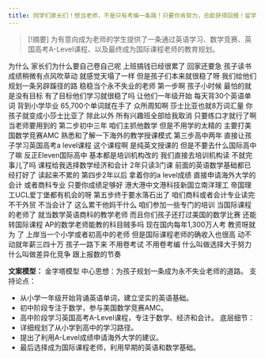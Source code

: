 ```yaml
---
title: 同学们家长们！想当老师，不是只有考编一条路！只要你肯努力，总能获得回报！留学 
---
```

 > [!摘要]
为有意向成为老师的学生提供了一条通过英语学习、数学竞赛、英国高考A-Level课程、以及最终成为国际课程老师的教育规划。

为什么
家长们为什么要自己卷自己呢
上班搞钱已经很累了
回家还要急
孩子读书成绩稍微有点风吹草动
就感觉天塌了一样
但是孩子们本来就很稳了呀
我们给他们规划一条另辟蹊径的路
稳稳当个永不失业的老师
第一步啊
孩子小时候
最怕的就是没有目标
有了目标他们学习就很稳了吗
让他们一年级开始
每天背30个英语单词
背到小学毕业
65,700个单词就在手了
众所周知啊
莎士比亚也就8万词汇量
你孩子就变成小莎士比亚了
除此以外
所有兴趣班全部给我取消
只要练口才就行了啊
当老师要用到的
第二步初中三年
咱们主抓他数学
但是不用学的太精的
主要打美国数学竞赛AMC
熟悉和了解一下海外的教学授课模式
第三步高中两年
直接让孩子学习英国高考a level课程
这个课程啊
是纯英文授课的
但是不要去什么国际高中了嘛
反正Eleven国际高中
基本都是培训机构改的
我们直接去培训机构读
不就完事儿了吗
课程给我选择数学经济和会计
2年只读3门课
前面的英语数学基础都已经打好了
读起来不累的
第四步2年以后
拿着你的a level成绩
直接申请海外大学的会计
或者商科专业
只要你成绩足够好
港大港中文港科技新国立南洋理工
帝国理工UCL爱丁堡都有机会的呀
第五步终于要水落石出了
咱们商科或者会计专业读完不干外贸
不当会计了
这么累干他妈干什么
咱们参加一些专门的培训
当国际课程的老师了
就当数学英语商科的教学老师
而且你们孩子还打过美国的数学比赛
还能转国际课程
AP的数学老师能教的科目贼多吗
现在国内每年1,300万人考
教资呀就为
了
上岸当一个小学或者初高中的老师
但是国际课程老师的确收入也很高
动不动就年薪三四十万
孩子一路下来
不用卷考试
不用卷考编
什么叫做选择大于努力
什么叫做差异化竞争
跟上报数的节奏

**文案模型：**
金字塔模型
中心思想：为孩子规划一条成为永不失业老师的道路。
支持论点：
  - 从小学一年级开始背诵英语单词，建立坚实的英语基础。
  - 初中阶段专注于数学，参与美国数学竞赛AMC。
  - 高中阶段学习英国高考A-Level课程，专注于数学、经济和会计。
底层细节：
  - 详细规划了从小学到高中的学习路径。
  - 提出了利用A-Level成绩申请海外大学的建议。
  - 最后选择成为国际课程老师，利用早期的英语和数学基础。
